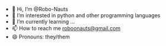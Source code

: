 - 👋 Hi, I’m @Robo-Nauts
- 👀 I’m interested in python and other programming languages
- 🌱 I’m currently learning ...
- 📫 How to reach me roboonauts@gmail.com
- 😄 Pronouns: they/them

<!---
Robo-Nauts/Robo-Nauts is a ✨ special ✨ repository because its `README.md` (this file) appears on your GitHub profile.
You can click the Preview link to take a look at your changes.
--->
